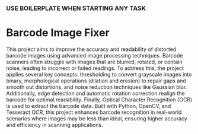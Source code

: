 ### USE BOILERPLATE WHEN STARTING ANY TASK

# Barcode Image Fixer

This project aims to improve the accuracy and readability of distorted barcode images using advanced image processing techniques. Barcode scanners often struggle with images that are blurred, rotated, or contain noise, leading to incorrect or failed readings. To address this, the project applies several key concepts: thresholding to convert grayscale images into binary, morphological operations (dilation and erosion) to repair gaps and smooth out distortions, and noise reduction techniques like Gaussian blur. Additionally, edge detection and automatic rotation correction realign the barcode for optimal readability. Finally, Optical Character Recognition (OCR) is used to extract the barcode data. Built with Python, OpenCV, and Tesseract OCR, this project enhances barcode recognition in real-world scenarios where images may be less than ideal, ensuring higher accuracy and efficiency in scanning applications.

